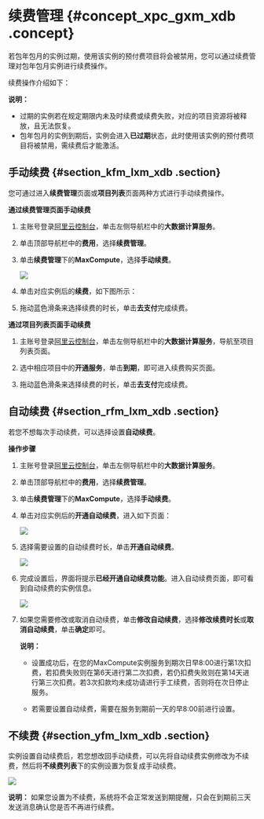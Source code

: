 # 续费管理 {#concept_xpc_gxm_xdb .concept}

若包年包月的实例过期，使用该实例的预付费项目将会被禁用，您可以通过续费管理对包年包月实例进行续费操作。

续费操作介绍如下：

**说明：** 

-   过期的实例若在规定期限内未及时续费或续费失败，对应的项目资源将被释放，且无法恢复。
-   包年包月的实例到期后，实例会进入**已过期**状态，此时使用该实例的预付费项目将被禁用，需续费后才能激活。

## 手动续费 {#section_kfm_lxm_xdb .section}

您可通过进入**续费管理**页面或**项目列表**页面两种方式进行手动续费操作。

**通过续费管理页面手动续费**

1.  主账号登录[阿里云控制台](https://renew-intl.console.aliyun.com/)，单击左侧导航栏中的**大数据计算服务**。
2.  单击顶部导航栏中的**费用**，选择**续费管理**。
3.  单击**续费管理**下的**MaxCompute**，选择**手动续费**。

    ![](http://static-aliyun-doc.oss-cn-hangzhou.aliyuncs.com/assets/img/13800/15445100543742_zh-CN.png)

4.  单击对应实例后的**续费**，如下图所示：
5.  拖动蓝色滑条来选择续费的时长，单击**去支付**完成续费。

**通过项目列表页面手动续费**

1.  主账号登录[阿里云控制台](https://renew-intl.console.aliyun.com/)，单击左侧导航栏中的**大数据计算服务**，导航至项目列表页面。

2.  选中相应项目中的**开通服务**，单击**到期**，即可进入续费购买页面。

     

3.  拖动蓝色滑条来选择续费的时长，单击**去支付**完成续费。

## 自动续费 {#section_rfm_lxm_xdb .section}

若您不想每次手动续费，可以选择设置**自动续费**。

**操作步骤**

1.  主账号登录[阿里云控制台](https://renew-intl.console.aliyun.com/)，单击左侧导航栏中的**大数据计算服务**。
2.  单击顶部导航栏中的**费用**，选择**续费管理**。
3.  单击**续费管理**下的**MaxCompute**，选择**手动续费**。
4.  单击对应实例后的**开通自动续费**，进入如下页面：

    ![](http://static-aliyun-doc.oss-cn-hangzhou.aliyuncs.com/assets/img/13800/15445100543745_zh-CN.png)

5.  选择需要设置的自动续费时长，单击**开通自动续费**。

    ![](http://static-aliyun-doc.oss-cn-hangzhou.aliyuncs.com/assets/img/13800/15445100543746_zh-CN.png)

6.  完成设置后，界面将提示**已经开通自动续费功能**。进入自动续费页面，即可看到自动续费的实例信息。

    ![](http://static-aliyun-doc.oss-cn-hangzhou.aliyuncs.com/assets/img/13800/15445100543747_zh-CN.png)

7.  如果您需要修改或取消自动续费，单击**修改自动续费**，选择**修改续费时长**或**取消自动续费**，单击**确定**即可。

    **说明：** 

    -   设置成功后，在您的MaxCompute实例服务到期次日早8:00进行第1次扣费，若扣费失败则在第6天进行第二次扣费，若仍扣费失败则在第14天进行第三次扣费。若3次扣款均未成功请进行手工续费，否则将在次日停止服务。

    -   若需要设置自动续费，需要在服务到期前一天的早8:00前进行设置。


## 不续费 {#section_yfm_lxm_xdb .section}

实例设置自动续费后，若您想改回手动续费，可以先将自动续费实例修改为不续费，然后将**不续费列表**下的实例设置为恢复成手动续费。

![](http://static-aliyun-doc.oss-cn-hangzhou.aliyuncs.com/assets/img/13800/15445100543748_zh-CN.png)

**说明：** 如果您设置为不续费，系统将不会正常发送到期提醒，只会在到期前三天发送消息确认您是否不再进行续费。

